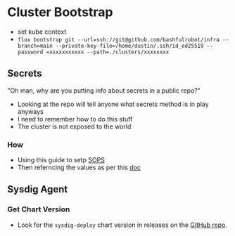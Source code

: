 # Cluster Bootstrap

- set kube context
- `flux bootstrap git --url=ssh://git@github.com/bashfulrobot/infra --branch=main --private-key-file=/home/dustin/.ssh/id_ed25519 --password
=xxxxxxxxxxx --path=./clusters/xxxxxxxx`

## Secrets

"Oh man, why are you putting info about secrets in a public repo?"

- Looking at the repo will tell anyone what secrets method is in play anyways
- I need to remember how to do this stuff
- The cluster is not exposed to the world

### How

- Using this guide to setp [SOPS](https://fluxcd.io/flux/guides/mozilla-sops/)
- Then referncing the values as per this [doc](https://fluxcd.io/flux/guides/helmreleases/#refer-to-values-in-secret-generated-with-kustomize-and-sops)

## Sysdig Agent

### Get Chart Version

- Look for the `sysdig-deploy` chart version in releases on the [GitHub repo](https://github.com/sysdiglabs/charts/releases).
